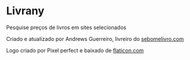 # Livrany

Pesquise preços de livros em sites selecionados

Criado e atualizado por Andrews Guerreiro, livreiro do [sebomelivro.com](https://sebomelivro.com)

Logo criado por Pixel perfect e baixado de [flaticon.com](https://flaticon.com)
